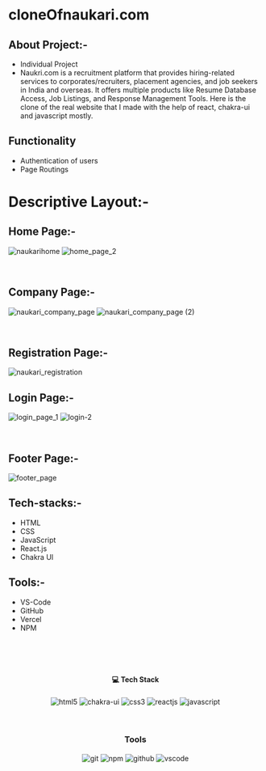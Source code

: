 # cloneOfnaukari.com

## About Project:-
 - Individual Project
 - Naukri.com is a recruitment platform that provides hiring-related services to corporates/recruiters, placement agencies, and job seekers in India and overseas. It offers multiple products like Resume Database Access, Job Listings, and Response Management Tools. Here is the clone of the real website that I made with the help of react, chakra-ui and javascript mostly.


## Functionality
   -  Authentication of users
   -  Page Routings


 
# Descriptive Layout:-

## Home Page:-
![naukarihome](https://user-images.githubusercontent.com/105616033/205473056-c9212914-cb12-4ef3-b48b-4ec09b8174df.png)
![home_page_2](https://user-images.githubusercontent.com/105616033/205473064-012a44c4-a9d5-41c3-9cc0-f665aea0a6d3.png)

<br/>

## Company Page:-
![naukari_company_page](https://user-images.githubusercontent.com/105616033/205473077-1f72e1d6-06ab-4fff-8d71-5f094d595608.png)
![naukari_company_page (2)](https://user-images.githubusercontent.com/105616033/205473083-9c475350-7794-48a3-87dc-63adb565217c.png)

<br/>

## Registration Page:-
![naukari_registration](https://user-images.githubusercontent.com/105616033/205473098-45fbc8cc-99a4-4129-bb8c-91d45647ae49.png)

## Login Page:-
![login_page_1](https://user-images.githubusercontent.com/105616033/205473103-f0b1e81f-ba12-4dcd-96fb-77653488c509.png)
![login-2](https://user-images.githubusercontent.com/105616033/205473111-cdd862e5-4928-4e47-902c-0bb1df98940c.png)

<br/>

## Footer Page:-
![footer_page](https://user-images.githubusercontent.com/105616033/205473115-941855b9-c025-4a40-acc1-640af7429d79.png)



## Tech-stacks:-
 - HTML
 - CSS
 - JavaScript
 - React.js
 - Chakra UI
 
## Tools:-
 - VS-Code
 - GitHub
 - Vercel
 - NPM
 
 
<br/>
<br/>
<br/>
<h4 align="center">💻 Tech Stack</h4>
 <div align="center">
 <img src="https://img.shields.io/badge/html5-%23E34F26.svg?style=for-the-badge&logo=html5&logoColor=white" align="center" alt="html5">
 <img src = "https://img.shields.io/badge/chakra ui-%234ED1C5.svg?style=for-the-badge&logo=chakraui&logoColor=white" align="center" alt="chakra-ui"/>
 <img src = "https://img.shields.io/badge/css3-%231572B6.svg?style=for-the-badge&logo=css3&logoColor=white" align="center" alt="css3">
 <img src="https://img.shields.io/badge/React-20232A?style=for-the-badge&logo=react&logoColor=61DAFB"  align="center" alt="reactjs" />
 <img src="https://img.shields.io/badge/javascript-%23323330.svg?style=for-the-badge&logo=javascript&logoColor=%23F7DF1E"  align="center" alt="javascript" />
</div>
  <br/>
  <br/>
<div align="center"><h3 align="center">Tools</h3> 
   <img src="https://img.shields.io/badge/netlify-%23000000.svg?style=for-the-badge&logo=netlify&logoColor=#00C7B7" align="center" alt="git"/>
  <img src = "https://img.shields.io/badge/NPM-%23000000.svg?style=for-the-badge&logo=npm&logoColor=white" align="center" alt="npm">
  <img src="https://img.shields.io/badge/GitHub-100000?style=for-the-badge&logo=github&logoColor=white"  align="center" alt="github"/>
   <img src="https://img.shields.io/badge/Visual%20Studio-5C2D91.svg?style=for-the-badge&logo=visual-studio&logoColor=white"  align="center" alt="vscode"/>
 </div>
